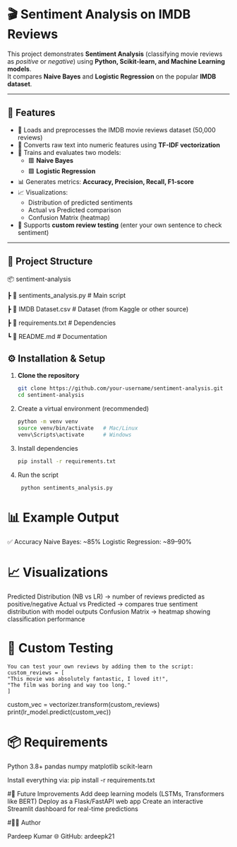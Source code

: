 # 🎬 Sentiment Analysis on IMDB Reviews  

This project demonstrates **Sentiment Analysis** (classifying movie reviews as *positive* or *negative*) using **Python, Scikit-learn, and Machine Learning models**.  
It compares **Naive Bayes** and **Logistic Regression** on the popular **IMDB dataset**.  

---

## 📌 Features  
- 📂 Loads and preprocesses the IMDB movie reviews dataset (50,000 reviews)  
- 🧮 Converts raw text into numeric features using **TF-IDF vectorization**  
- 🤖 Trains and evaluates two models:  
  - 🟥 **Naive Bayes**  
  - 🟩 **Logistic Regression**  
- 📊 Generates metrics: **Accuracy, Precision, Recall, F1-score**  
- 📈 Visualizations:  
  - Distribution of predicted sentiments  
  - Actual vs Predicted comparison  
  - Confusion Matrix (heatmap)  
- 📝 Supports **custom review testing** (enter your own sentence to check sentiment)  

---
## 📂 Project Structure  
📦 sentiment-analysis

┣ 📜 sentiments_analysis.py # Main script

┣ 📜 IMDB Dataset.csv # Dataset (from Kaggle or other source)

┣ 📜 requirements.txt # Dependencies

┗ 📜 README.md # Documentation

## ⚙️ Installation & Setup  

1. **Clone the repository**  
    ```bash
    git clone https://github.com/your-username/sentiment-analysis.git
    cd sentiment-analysis

2. Create a virtual environment (recommended)
    ```bash
    python -m venv venv
    source venv/bin/activate   # Mac/Linux
    venv\Scripts\activate      # Windows

4. Install dependencies
    ```bash
   pip install -r requirements.txt

6. Run the script
   ```bash
    python sentiments_analysis.py

# 📊 Example Output
  ✅ Accuracy
    Naive Bayes: ~85%
    Logistic Regression: ~89–90%

# 📈 Visualizations
  Predicted Distribution (NB vs LR) → number of reviews predicted as positive/negative
  Actual vs Predicted → compares true sentiment distribution with model outputs
  Confusion Matrix → heatmap showing classification performance

# 📝 Custom Testing
    You can test your own reviews by adding them to the script:
    custom_reviews = [
    "This movie was absolutely fantastic, I loved it!",
    "The film was boring and way too long."
    ]
custom_vec = vectorizer.transform(custom_reviews)
print(lr_model.predict(custom_vec))

# 📦 Requirements
  Python 3.8+
  pandas
  numpy
  matplotlib
  scikit-learn
    
  Install everything via:
    pip install -r requirements.txt

#🚀 Future Improvements
Add deep learning models (LSTMs, Transformers like BERT)
Deploy as a Flask/FastAPI web app
Create an interactive Streamlit dashboard for real-time predictions

#👨‍💻 Author

Pardeep Kumar
🌐 GitHub: ardeepk21
